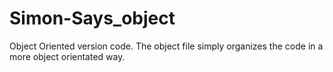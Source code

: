 # Simon-Says_object
Object Oriented version code. The object file simply organizes the code in a more object orientated way.
